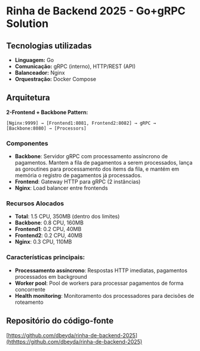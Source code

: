 # Rinha de Backend 2025 - Go+gRPC Solution

## Tecnologias utilizadas

- **Linguagem:** Go
- **Comunicação:** gRPC (interno), HTTP/REST (API)
- **Balanceador:** Nginx
- **Orquestração:** Docker Compose

## Arquitetura

**2-Frontend + Backbone Pattern:**
```
[Nginx:9999] → [Frontend1:8081, Frontend2:8082] → gRPC → [Backbone:8080] → [Processors]
```

### Componentes

- **Backbone**: Servidor gRPC com processamento assíncrono de pagamentos. Mantem a fila de pagamentos a serem processados, lança as goroutines para processamento dos items da fila, e mantém em memória o registro de pagamentos já processados.
- **Frontend**: Gateway HTTP para gRPC (2 instâncias)
- **Nginx**: Load balancer entre frontends

### Recursos Alocados
- **Total**: 1.5 CPU, 350MB (dentro dos limites)
- **Backbone**: 0.8 CPU, 160MB
- **Frontend1**: 0.2 CPU, 40MB
- **Frontend2**: 0.2 CPU, 40MB
- **Nginx**: 0.3 CPU, 110MB

### Características principais:
- **Processamento assíncrono**: Respostas HTTP imediatas, pagamentos processados em background
- **Worker pool**: Pool de workers para processar pagamentos de forma concorrente
- **Health monitoring**: Monitoramento dos processadores para decisões de roteamento

## Repositório do código-fonte

[https://github.com/dbeyda/rinha-de-backend-2025](hthttps://github.com/dbeyda/rinha-de-backend-2025)